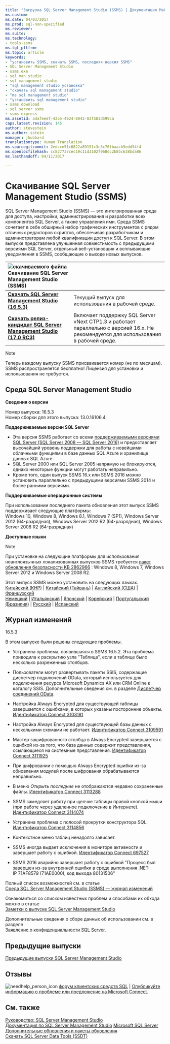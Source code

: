 ```yaml
---
title: "Загрузка SQL Server Management Studio (SSMS) | Документация Майкрософт"
ms.custom: 
ms.date: 04/03/2017
ms.prod: sql-non-specified
ms.reviewer: 
ms.suite: 
ms.technology:
- tools-ssms
ms.tgt_pltfrm: 
ms.topic: article
keywords:
- "установить SSMS, скачать SSMS, последняя версия SSMS"
- SQL Server Management Studio
- ssms.exe
- sql man studio
- sql management studio
- "sql management studio установка"
- "скачать sql management studio"
- "ms sql management studio"
- "установить sql management studio"
- ssms download
- sql server ssms
- ssms express
ms.assetid: adafeeef-4255-4924-8042-02f503d599ca
caps.latest.revision: 145
author: stevestein
ms.author: sstein
manager: jhubbard
translationtype: Human Translation
ms.sourcegitcommit: 2edcce51c6822a89151c3c3c76fbaacb5edd54f4
ms.openlocfilehash: cc827737cec19c11d2102f968dc2b8bc638bda86
ms.lasthandoff: 04/11/2017

---
```

# <a name="download-sql-server-management-studio-ssms"></a>Скачивание SQL Server Management Studio (SSMS)
SQL Server Management Studio (SSMS) — это интегрированная среда для доступа, настройки, администрирования и разработки всех компонентов SQL Server, а также управления ими. Среда SSMS сочетает в себе обширный набор графических инструментов с рядом отличных редакторов скриптов, обеспечивая разработчикам и администраторам любой квалификации доступ к SQL Server. В этом выпуске представлена улучшенная совместимость с предыдущими версиями SQL Server, отдельный веб-установщик и всплывающие уведомления в SSMS, сообщающие о выходе новых выпусков.  

    
| ![скачиваемого файла](../ssdt/media/download.png) Скачивание SQL Server Management Studio (SSMS)  |  |
|:---|:---|
|**[Скачать SQL Server Management Studio (16.5.3)](https://go.microsoft.com/fwlink/?LinkID=840946)**|Текущий выпуск для использования в рабочей среде.|
|**[Скачать релиз-кандидат SQL Server Management Studio (17.0 RC3)](../ssms/sql-server-management-studio-ssms-release-candidate.md)**|Включает поддержку SQL Server vNext CTP1.3 и работает параллельно с версией 16.x. Не рекомендуется для использования в рабочей среде.| 


> [!NOTE]
> Теперь каждому выпуску SSMS присваивается номер (не по месяцам). SSMS распространяется бесплатно! Лицензия для установки и использования не требуется.  


## <a name="sql-server-management-studio"></a>Среда SQL Server Management Studio   
**Сведения о версии**  
  
Номер выпуска: 16.5.3  
Номер сборки для этого выпуска: 13.0.16106.4
  
**Поддерживаемые версии SQL Server**  
  
* Эта версия SSMS работает со всеми [поддерживаемыми версиями SQL Server (SQL Server 2008 — SQL Server 2016)](https://support.microsoft.com/en-us/lifecycle?C2=1044) и предоставляет высочайший уровень поддержки для работы с новейшими облачными функциями в базе данных SQL Azure и хранилище данных SQL Azure.  
* SQL Server 2000 или SQL Server 2005 напрямую не блокируются, однако некоторые функции могут работать неправильно.  
* Кроме того, один выпуск SSMS 16.x или SSMS 2016 можно установить параллельно с предыдущими версиями SSMS 2014 и более ранними версиями. 
  
**Поддерживаемые операционные системы**  
  
При использовании последнего пакета обновления этот выпуск SSMS поддерживает следующие платформы:   
 Windows 10, Windows 8, Windows 8.1, Windows 7 (SP1), Windows Server 2012 (64-разрядная), Windows Server 2012 R2 (64-разрядная), Windows Server 2008 R2 (64-разрядная)  
   
 **Доступные языки**  
> [!NOTE]  
> При установке на следующие платформы для использования неанглоязычных локализованных выпусков SSMS требуется [пакет обновления безопасности KB 2862966](https://support.microsoft.com/en-us/kb/2862966) : Windows 8, Windows 7, Windows Server 2012 и Windows Server 2008 R2. 
  
 Этот выпуск SSMS можно установить на следующих языках.  
[Китайский (КНР)](http://go.microsoft.com/fwlink/?linkid=840946&clcid=0x804) | [Китайский (Тайвань)](http://go.microsoft.com/fwlink/?linkid=840946&clcid=0x404) | [Английский (США)](http://go.microsoft.com/fwlink/?linkid=840946&clcid=0x409) | [Французский](http://go.microsoft.com/fwlink/?linkid=840946&clcid=0x40c)  
[Немецкий](http://go.microsoft.com/fwlink/?linkid=840946&clcid=0x407) | [Итальянский](http://go.microsoft.com/fwlink/?linkid=840946&clcid=0x410) | [Японский](http://go.microsoft.com/fwlink/?linkid=840946&clcid=0x411) | [Корейский](http://go.microsoft.com/fwlink/?linkid=840946&clcid=0x412) | [Португальский (Бразилия)](http://go.microsoft.com/fwlink/?linkid=840946&clcid=0x416) | [Русский](http://go.microsoft.com/fwlink/?linkid=840946&clcid=0x419) | [Испанский](http://go.microsoft.com/fwlink/?linkid=840946&clcid=0x40a)  

 
## <a name="changelog"></a>Журнал изменений  

16.5.3

В этом выпуске были решены следующие проблемы.

* Устранена проблема, появившаяся в SSMS 16.5.2. Эта проблема приводила к раскрытию узла "Таблица", если в таблице было несколько разреженных столбцов.

* Пользователи могут развертывать пакеты SSIS, содержащие диспетчер подключений OData, который используется для подключения ресурса Microsoft Dynamics AX или CRM Online к каталогу SSIS. Дополнительные сведения см. в разделе [Диспетчер соединений OData](https://msdn.microsoft.com/library/dn584133.aspx).

* Настройка Always Encrypted для существующей таблицы завершается с ошибками, в которых указаны посторонние объекты. [Идентификатор Connect 3103181](https://connect.microsoft.com/SQLServer/feedback/details/3103181/setting-up-always-encrypted-on-an-existing-table-fails-with-errors-on-unrelated-objects)

* Настройка Always Encrypted для существующей базы данных с несколькими схемами не работает. [Идентификатор Connect 3109591](https://connect.microsoft.com/SQLServer/feedback/details/3109591/sql-server-2016-always-encrypted-against-existing-database-with-multiple-schemas-doesnt-work)

* Мастер зашифрованного столбца в Always Encrypted завершается с ошибкой из-за того, что база данных содержит представления, ссылающиеся на системные представления. [Идентификатор Connect 3111925](https://connect.microsoft.com/SQLServer/feedback/details/3111925/sql-server-2016-always-encrypted-encrypted-column-wizard-failed-task-failed-due-to-following-error-cannot-save-package-to-file-the-model-has-build-blocking-errors)

* При шифровании с помощью Always Encrypted ошибки из-за обновления модулей после шифрования обрабатываются неправильно.

* В меню *Открыть последние* не отображаются недавно сохраненные файлы. [Идентификатор Connect 3113288](https://connect.microsoft.com/SQLServer/feedback/details/3113288/ssms-2016-open-recent-menu-doesnt-show-recently-saved-files)

* SSMS замедляет работу при щелчке таблицы правой кнопкой мыши (при работе через удаленное подключение в Интернете). [Идентификатор Connect 3114074](https://connect.microsoft.com/SQLServer/feedback/details/3114074/ssms-slow-when-right-clicking-an-index-for-a-table-over-a-remote-internet-connection)
 
* Устранена проблема с полосой прокрутки конструктора SQL. [Идентификатор Connect 3114856](http://connect.microsoft.com/SQLServer/feedback/details/3114856/bug-in-scrollbar-on-sql-desginer-in-ssms-2016)

* Контекстное меню таблиц ненадолго зависает. 
 
* SSMS иногда выдает исключения в мониторе активности и завершает работу с ошибкой. [Идентификатор Connect 697527](https://connect.microsoft.com/SQLServer/feedback/details/697527/)

* SSMS 2016 аварийно завершает работу с ошибкой "Процесс был завершен из-за внутренней ошибки в среде выполнения .NET: IP 71AF8579 (71AE0000), код выхода 80131506"





Полный список возможностей см. в статье   
                [Среда SQL Server Management Studio (SSMS) — журнал изменений](../ssms/sql-server-management-studio-changelog-ssms.md)  
  
Ознакомиться со списком известных проблем и способами их обхода можно в статье   
                [Заметки о выпуске SQL Server Management Studio](../ssms/sql-server-management-studio-release-notes.md)  
  
Дополнительные сведения о сборе данных об использовании см. в разделе   
                [Заявление о конфиденциальности SQL Server](http://www.microsoft.com/privacystatement/en-us/SQLServer/Default.aspx).  
  
## <a name="previous-releases"></a>Предыдущие выпуски  
[Предыдущие выпуски SQL Server Management Studio](../ssms/previous-sql-server-management-studio-releases.md)  
  
## <a name="feedback"></a>Отзывы  
  
![needhelp_person_icon](../ssms/media/needhelp_person_icon.png) [форум клиентских средств SQL](https://social.msdn.microsoft.com/Forums/en-US/home?forum=sqltools) |  [Опубликуйте информацию о проблеме или предложение на Microsoft Connect](https://connect.microsoft.com/SQLServer/Feedback).  
  
## <a name="see-also"></a>См. также  
[Руководство: SQL Server Management Studio](http://msdn.microsoft.com/en-us/d2bade70-07cf-4d94-b5d2-88aecb538ed1)  
[Документация по SQL Server Management Studio](https://msdn.microsoft.com/library/hh213248(v=sql.130).aspx)  
[Microsoft SQL Server](https://msdn.microsoft.com/library/bb545450.aspx)  
[Дополнительные обновления и пакеты обновления](https://technet.microsoft.com/sqlserver/ff803383.aspx)  
[Скачать SQL Server Data Tools (SSDT)](../ssdt/download-sql-server-data-tools-ssdt.md)  



